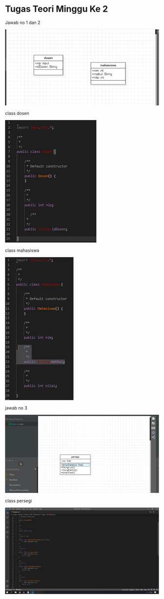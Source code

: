 # Tugas Teori Minggu Ke 2

Jawab no 1 dan 2 

<img src="img/1.jpg"/>

class dosen

<img src="img/dosen.jpg"/>

class mahasiswa

<img src="img/mhs.jpg">

jawab no 3

<img src="img/persegi1.jpg"/>



class persegi

<img src="img/persegi.jpg">

